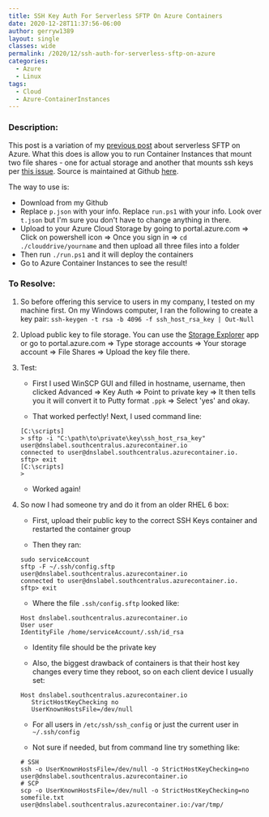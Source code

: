 ```yaml
---
title: SSH Key Auth For Serverless SFTP On Azure Containers
date: 2020-12-28T11:37:56-06:00
author: gerryw1389
layout: single
classes: wide
permalink: /2020/12/ssh-auth-for-serverless-sftp-on-azure
categories:
  - Azure
  - Linux
tags:
  - Cloud
  - Azure-ContainerInstances
---
```

<!--more-->

### Description:

This post is a variation of my [previous post](https://automationadmin.com/2020/11/azure-serverless-sftp) about serverless SFTP on Azure. What this does is allow you to run Container Instances that mount two file shares - one for actual storage and another that mounts ssh keys per [this issue](https://github.com/Azure-Samples/sftp-creation-template/issues/2). Source is maintained at Github [here](https://github.com/gerryw1389/terraform-examples/tree/main/container-groups/serverless-sftp-ssh-auth).

The way to use is:

- Download from my Github
- Replace `p.json` with your info. Replace `run.ps1` with your info. Look over `t.json` but I'm sure you don't have to change anything in there.
- Upload to your Azure Cloud Storage by going to portal.azure.com => Click on powershell icon => Once you sign in => `cd ./clouddrive/yourname` and then upload all three files into a folder
- Then run `./run.ps1` and it will deploy the containers
- Go to Azure Container Instances to see the result!

### To Resolve:

1. So before offering this service to users in my company, I tested on my machine first. On my Windows computer, I ran the following to create a key pair: `ssh-keygen -t rsa -b 4096 -f ssh_host_rsa_key | Out-Null`

2. Upload public key to file storage. You can use the [Storage Explorer](https://azure.microsoft.com/en-us/features/storage-explorer/) app or go to portal.azure.com => Type storage accounts => Your storage account => File Shares => Upload the key file there.

3. Test:

   - First I used WinSCP GUI and filled in hostname, username, then clicked Advanced => Key Auth => Point to private key => It then tells you it will convert it to Putty format `.ppk` => Select 'yes' and okay.

   - That worked perfectly! Next, I used command line:

   ```shell
   [C:\scripts]
   > sftp -i "C:\path\to\private\key\ssh_host_rsa_key" user@dnslabel.southcentralus.azurecontainer.io
   connected to user@dnslabel.southcentralus.azurecontainer.io.
   sftp> exit
   [C:\scripts]
   >   
   ```

   - Worked again!

4. So now I had someone try and do it from an older RHEL 6 box:

   - First, upload their public key to the correct SSH Keys container and restarted the container group

   - Then they ran:

   ```shell
   sudo serviceAccount
   sftp -F ~/.ssh/config.sftp user@dnslabel.southcentralus.azurecontainer.io
   connected to user@dnslabel.southcentralus.azurecontainer.io.
   sftp> exit
   ```

   - Where the file `.ssh/config.sftp` looked like:

   ```shell
   Host dnslabel.southcentralus.azurecontainer.io
   User user
   IdentityFile /home/serviceAccount/.ssh/id_rsa
   ```

   - Identity file should be the private key

   - Also, the biggest drawback of containers is that their host key changes every time they reboot, so on each client device I usually set:

   ```shell
   Host dnslabel.southcentralus.azurecontainer.io
      StrictHostKeyChecking no
      UserKnownHostsFile=/dev/null
   ```

   - For all users in `/etc/ssh/ssh_config` or just the current user in `~/.ssh/config`

   - Not sure if needed, but from command line try something like:

   ```shell
   # SSH
   ssh -o UserKnownHostsFile=/dev/null -o StrictHostKeyChecking=no  user@dnslabel.southcentralus.azurecontainer.io
   # SCP
   scp -o UserKnownHostsFile=/dev/null -o StrictHostKeyChecking=no somefile.txt user@dnslabel.southcentralus.azurecontainer.io:/var/tmp/
   ```
